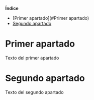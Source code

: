 **Índice**   
- [Primer apartado](#Primer apartado)
- [Segundo apartado](#id2)




# Primer apartado<a name="Primer apartado"></a>
Texto del primer apartado
# Segundo apartado<a name="id2"></a>
Texto del segundo apartado
